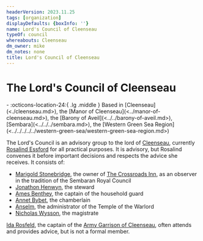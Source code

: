 ```yaml
---
headerVersion: 2023.11.25
tags: [organization]
displayDefaults: {boxInfo: ''}
name: Lord's Council of Cleenseau
typeOf: council
whereabouts: Cleenseau
dm_owner: mike
dm_notes: none
title: Lord's Council of Cleenseau
---
```

# The Lord's Council of Cleenseau
<div class="grid cards ext-narrow-margin ext-one-column" markdown>
-
    :octicons-location-24:{ .lg .middle } Based in [Cleenseau](<./cleenseau.md>), the [Manor of Cleenseau](<../manor-of-cleenseau.md>), the [Barony of Aveil](<../../barony-of-aveil.md>), [Sembara](<../../../sembara.md>), the [Western Green Sea Region](<../../../../../western-green-sea/western-green-sea-region.md>)  
</div>


The Lord's Council is an advisory group to the lord of [Cleenseau](<./cleenseau.md>), currently [Rosalind Essford](<../../../../../../people/sembarans/rosalind-essford.md>) for all practical purposes.  It is advisory, but Rosalind convenes it before important decisions and respects the advice she receives. It consists of:

* [Marigold Stonebridge](<../../../../../../people/halflings/marigold-stonebridge.md>), the owner of [The Crossroads Inn](<./the-crossroads-inn.md>), as an observer in the tradition of the Sembaran Royal Council
* [Jonathon Henwyn](<../../../../../../people/sembarans/jonathon-henwyn.md>), the steward
* [Ames Benthey](<../../../../../../people/sembarans/ames-benthey.md>), the captain of the household guard 
* [Annet Bybet](<../../../../../../people/sembarans/annet-bybet.md>), the chamberlain
* [Anselm](<../../../../../../people/sembarans/anselm.md>), the administrator of the Temple of the Warlord
* [Nicholas Wysson](<../../../../../../people/sembarans/nicholas-wysson.md>), the magistrate

[Ida Rosfeld](<../../../../../../people/sembarans/ida-rosfeld.md>), the captain of the [Army Garrison of Cleenseau](<../../../../../../groups/sembaran-army/army-garrison-of-cleenseau.md>), often attends and provides advice, but is not a formal member.

